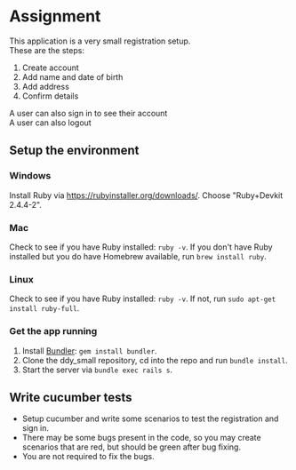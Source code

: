 # Assignment

This application is a very small registration setup.  
These are the steps:

1. Create account
2. Add name and date of birth
3. Add address
4. Confirm details

A user can also sign in to see their account  
A user can also logout

## Setup the environment

### Windows

Install Ruby via https://rubyinstaller.org/downloads/. Choose "Ruby+Devkit 2.4.4-2".

### Mac

Check to see if you have Ruby installed: `ruby -v`. If you don't have Ruby installed but you do have Homebrew available, run `brew install ruby`.

### Linux

Check to see if you have Ruby installed: `ruby -v`. If not, run `sudo apt-get install ruby-full`.

### Get the app running

1. Install [Bundler](https://bundler.io/): `gem install bundler`.
2. Clone the ddy_small repository, cd into the repo and run `bundle install`.
3. Start the server via `bundle exec rails s`.

## Write cucumber tests

* Setup cucumber and write some scenarios to test the registration and sign in.  
* There may be some bugs present in the code, so you may create scenarios that are red, but should be green after bug fixing.  
* You are not required to fix the bugs.  
